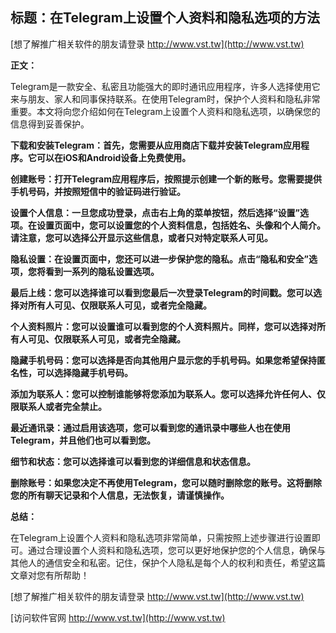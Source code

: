 ## **标题：在Telegram上设置个人资料和隐私选项的方法**

[想了解推广相关软件的朋友请登录 http://www.vst.tw](http://www.vst.tw)

**正文：**

Telegram是一款安全、私密且功能强大的即时通讯应用程序，许多人选择使用它来与朋友、家人和同事保持联系。在使用Telegram时，保护个人资料和隐私非常重要。本文将向您介绍如何在Telegram上设置个人资料和隐私选项，以确保您的信息得到妥善保护。

**下载和安装Telegram：首先，您需要从应用商店下载并安装Telegram应用程序。它可以在iOS和Android设备上免费使用。**

**创建账号：打开Telegram应用程序后，按照提示创建一个新的账号。您需要提供手机号码，并按照短信中的验证码进行验证。**

**设置个人信息：一旦您成功登录，点击右上角的菜单按钮，然后选择“设置”选项。在设置页面中，您可以设置您的个人资料信息，包括姓名、头像和个人简介。请注意，您可以选择公开显示这些信息，或者只对特定联系人可见。**

**隐私设置：在设置页面中，您还可以进一步保护您的隐私。点击“隐私和安全”选项，您将看到一系列的隐私设置选项。**

**最后上线：您可以选择谁可以看到您最后一次登录Telegram的时间戳。您可以选择对所有人可见、仅限联系人可见，或者完全隐藏。**

**个人资料照片：您可以设置谁可以看到您的个人资料照片。同样，您可以选择对所有人可见、仅限联系人可见，或者完全隐藏。**

**隐藏手机号码：您可以选择是否向其他用户显示您的手机号码。如果您希望保持匿名性，可以选择隐藏手机号码。**

**添加为联系人：您可以控制谁能够将您添加为联系人。您可以选择允许任何人、仅限联系人或者完全禁止。**

**最近通讯录：通过启用该选项，您可以看到您的通讯录中哪些人也在使用Telegram，并且他们也可以看到您。**

**细节和状态：您可以选择谁可以看到您的详细信息和状态信息。**

**删除账号：如果您决定不再使用Telegram，您可以随时删除您的账号。这将删除您的所有聊天记录和个人信息，无法恢复，请谨慎操作。**

**总结：**

在Telegram上设置个人资料和隐私选项非常简单，只需按照上述步骤进行设置即可。通过合理设置个人资料和隐私选项，您可以更好地保护您的个人信息，确保与其他人的通信安全和私密。记住，保护个人隐私是每个人的权利和责任，希望这篇文章对您有所帮助！

[想了解推广相关软件的朋友请登录 http://www.vst.tw](http://www.vst.tw)


[访问软件官网 http://www.vst.tw](http://www.vst.tw)

